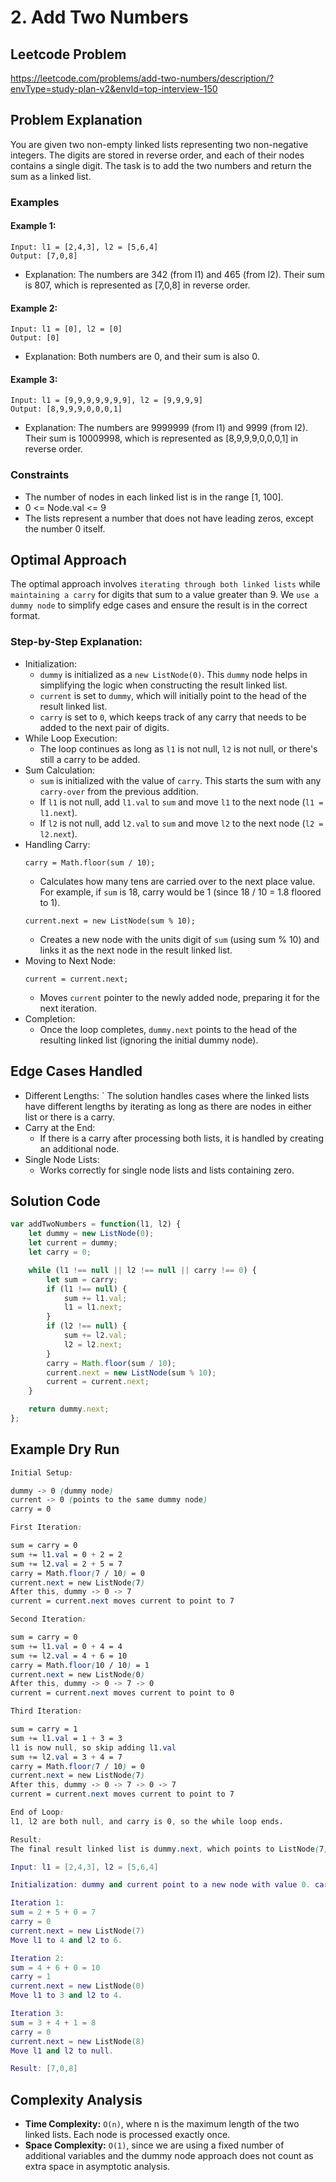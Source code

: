 # 2. Add Two Numbers

## Leetcode Problem
https://leetcode.com/problems/add-two-numbers/description/?envType=study-plan-v2&envId=top-interview-150

## Problem Explanation
You are given two non-empty linked lists representing two non-negative integers. The digits are stored in reverse order, and each of their nodes contains a single digit. The task is to add the two numbers and return the sum as a linked list.

### Examples
#### Example 1:
```
Input: l1 = [2,4,3], l2 = [5,6,4]
Output: [7,0,8]
```
- Explanation: The numbers are 342 (from l1) and 465 (from l2). Their sum is 807, which is represented as [7,0,8] in reverse order.
#### Example 2:
```
Input: l1 = [0], l2 = [0]
Output: [0]
```
- Explanation: Both numbers are 0, and their sum is also 0.
#### Example 3:
```
Input: l1 = [9,9,9,9,9,9,9], l2 = [9,9,9,9]
Output: [8,9,9,9,0,0,0,1]
```
- Explanation: The numbers are 9999999 (from l1) and 9999 (from l2). Their sum is 10009998, which is represented as [8,9,9,9,0,0,0,1] in reverse order.

### Constraints
- The number of nodes in each linked list is in the range [1, 100].
- 0 <= Node.val <= 9
- The lists represent a number that does not have leading zeros, except the number 0 itself.

## Optimal Approach
The optimal approach involves `iterating through both linked lists` while `maintaining a carry` for digits that sum to a value greater than 9. We `use a dummy node` to simplify edge cases and ensure the result is in the correct format.

### Step-by-Step Explanation:
- Initialization:
  - `dummy` is initialized as a `new ListNode(0)`. This `dummy` node helps in simplifying the logic when constructing the result linked list.
  - `current` is set to `dummy`, which will initially point to the head of the result linked list.
  - `carry` is set to `0`, which keeps track of any carry that needs to be added to the next pair of digits.
- While Loop Execution:
  - The loop continues as long as `l1` is not null, `l2` is not null, or there's still a carry to be added.
- Sum Calculation:
  - `sum` is initialized with the value of `carry`. This starts the sum with any `carry-over` from the previous addition.
  - If `l1` is not null, add `l1.val` to `sum` and move `l1` to the next node (`l1 = l1.next`).
  - If `l2` is not null, add `l2.val` to `sum` and move `l2` to the next node (`l2 = l2.next`).
- Handling Carry:
  ```
  carry = Math.floor(sum / 10);
  ```
  - Calculates how many tens are carried over to the next place value. For example, if `sum` is 18, carry would be 1 (since 18 / 10 = 1.8 floored to 1).
  ```
  current.next = new ListNode(sum % 10);
  ```
  - Creates a new node with the units digit of `sum` (using sum % 10) and links it as the next node in the result linked list.
- Moving to Next Node:
  ```
  current = current.next;
  ```
  - Moves `current` pointer to the newly added node, preparing it for the next iteration.
- Completion:
  - Once the loop completes, `dummy.next` points to the head of the resulting linked list (ignoring the initial dummy node).

## Edge Cases Handled
- Different Lengths:
  ` The solution handles cases where the linked lists have different lengths by iterating as long as there are nodes in either list or there is a carry.
- Carry at the End:
  - If there is a carry after processing both lists, it is handled by creating an additional node.
- Single Node Lists:
  - Works correctly for single node lists and lists containing zero.

## Solution Code
```javascript
var addTwoNumbers = function(l1, l2) {
    let dummy = new ListNode(0);
    let current = dummy;
    let carry = 0;

    while (l1 !== null || l2 !== null || carry !== 0) {
        let sum = carry;
        if (l1 !== null) {
            sum += l1.val;
            l1 = l1.next;
        }
        if (l2 !== null) {
            sum += l2.val;
            l2 = l2.next;
        }
        carry = Math.floor(sum / 10);
        current.next = new ListNode(sum % 10);
        current = current.next;
    }

    return dummy.next;
};
```
## Example Dry Run

```css
Initial Setup:

dummy -> 0 (dummy node)
current -> 0 (points to the same dummy node)
carry = 0

First Iteration:

sum = carry = 0
sum += l1.val = 0 + 2 = 2
sum += l2.val = 2 + 5 = 7
carry = Math.floor(7 / 10) = 0
current.next = new ListNode(7)
After this, dummy -> 0 -> 7
current = current.next moves current to point to 7

Second Iteration:

sum = carry = 0
sum += l1.val = 0 + 4 = 4
sum += l2.val = 4 + 6 = 10
carry = Math.floor(10 / 10) = 1
current.next = new ListNode(0)
After this, dummy -> 0 -> 7 -> 0
current = current.next moves current to point to 0

Third Iteration:

sum = carry = 1
sum += l1.val = 1 + 3 = 3
l1 is now null, so skip adding l1.val
sum += l2.val = 3 + 4 = 7
carry = Math.floor(7 / 10) = 0
current.next = new ListNode(7)
After this, dummy -> 0 -> 7 -> 0 -> 7
current = current.next moves current to point to 7

End of Loop:
l1, l2 are both null, and carry is 0, so the while loop ends.

Result:
The final result linked list is dummy.next, which points to ListNode(7), ListNode(0), ListNode(8).
```

```lua
Input: l1 = [2,4,3], l2 = [5,6,4]

Initialization: dummy and current point to a new node with value 0. carry is 0.

Iteration 1:
sum = 2 + 5 + 0 = 7
carry = 0
current.next = new ListNode(7)
Move l1 to 4 and l2 to 6.

Iteration 2:
sum = 4 + 6 + 0 = 10
carry = 1
current.next = new ListNode(0)
Move l1 to 3 and l2 to 4.

Iteration 3:
sum = 3 + 4 + 1 = 8
carry = 0
current.next = new ListNode(8)
Move l1 and l2 to null.

Result: [7,0,8]
```

## Complexity Analysis
- **Time Complexity:** `O(n)`, where n is the maximum length of the two linked lists. Each node is processed exactly once.
- **Space Complexity:** `O(1)`, since we are using a fixed number of additional variables and the dummy node approach does not count as extra space in asymptotic analysis.
